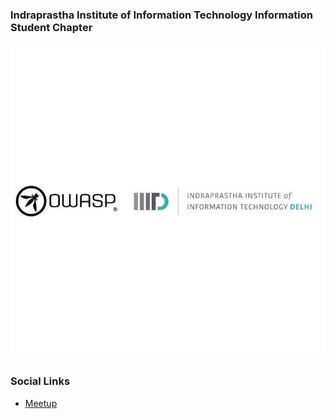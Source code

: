 ### Indraprastha Institute of Information Technology Information Student Chapter
![logo](https://github.com/OWASP/www-chapter-indraprastha-institute-of-information-technology/raw/main/assets/images/logo.jpg)

### Social Links
* [Meetup](https://www.meetup.com/owasp-indraprastha-institute-of-information-technology/)


